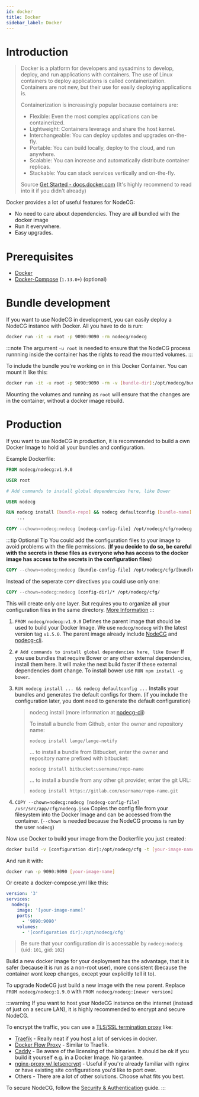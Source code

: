 ```yaml
---
id: docker
title: Docker
sidebar_label: Docker
---
```


# Introduction
> Docker is a platform for developers and sysadmins to develop, deploy, and run applications with containers. The use of Linux containers to deploy applications is called containerization. Containers are not new, but their use for easily deploying applications is.
> 
> Containerization is increasingly popular because containers are:
> 
>   - Flexible: Even the most complex applications can be containerized.
>   - Lightweight: Containers leverage and share the host kernel.
>   - Interchangeable: You can deploy updates and upgrades on-the-fly.
>   - Portable: You can build locally, deploy to the cloud, and run anywhere.
>   - Scalable: You can increase and automatically distribute container replicas.
>   - Stackable: You can stack services vertically and on-the-fly.
>
> Source [Get Started - docs.docker.com](https://docs.docker.com/get-started/) (It's highly recommend to read into it if you didn't already)

Docker provides a lot of useful features for NodeCG:
 - No need to care about dependencies. They are all bundled with the docker image
 - Run it everywhere.
 - Easy upgrades.

# Prerequisites
- [Docker](https://docs.docker.com/install/)
- [Docker-Compose](https://docs.docker.com/compose/install/) (`1.13.0+`) (optional)

# Bundle development
If you want to use NodeCG in development, you can easily deploy a NodeCG instance with Docker. All you have to do is run:

```sh
docker run -it -u root -p 9090:9090 -rm nodecg/nodecg
```
:::note
The argument `-u root` is needed to ensure that the NodeCG process runnning inside the container has the rights to read the mounted volumes.
:::

To include the bundle you're working on in this Docker Container. You can mount it like this:

```sh
docker run -it -u root -p 9090:9090 -rm -v [bundle-dir]:/opt/nodecg/bundles/[bundle-name] -v [config-file]:/opt/nodecg/cfg/[bundle].json nodecg/nodecg
```

Mounting the volumes and running as `root` will ensure that the changes are in the container, without a docker image rebuild.

# Production
If you want to use NodeCG in production, it is recommended to build a own Docker Image to hold all your bundles and configuration.

Example Dockerfile:
```dockerfile
FROM nodecg/nodecg:v1.9.0

USER root

# Add commands to install global dependencies here, like Bower

USER nodecg

RUN nodecg install [bundle-repo] && nodecg defaultconfig [bundle-name] && \
    ... 
    
COPY --chown=nodecg:nodecg [nodecg-config-file] /opt/nodecg/cfg/nodecg.json
```

:::tip Optional Tip
You could add the configuration files to your image to avoid problems with the file permissions. (**If you decide to do so, be careful with the secrets in these files as everyone who has access to the docker image has access to the secrets in the configuration files**)

```dockerfile
COPY --chown=nodecg:nodecg [bundle-config-file] /opt/nodecg/cfg/[bundle].json
```

Instead of the seperate `COPY` directives you could use only one:
 
```dockerfile
COPY --chown=nodecg:nodecg [config-dir]/* /opt/nodecg/cfg/
```

This will create only one layer. But requires you to organize all your configuration files in the same directory.
[More Information](https://docs.docker.com/engine/reference/builder/#copy)
:::

1. `FROM nodecg/nodecg:v1.9.0` Defines the parent image that should be used to build your Docker Image. We use `nodecg/nodecg` with the latest version tag `v1.5.0`. The parent image already include [NodeCG](https://nodecg.com) and [nodecg-cli](https://github.com/nodecg/nodecg-cli).

2. `# Add commands to install global dependencies here, like Bower` If you use bundles that require Bower or any other external dependencies, install them here. It will make the next build faster if these external dependencies dont change. To install bower use `RUN npm install -g bower`.

2. `RUN nodecg install ... && nodecg defaultconfig ...` Installs your bundles and generates the default configs for them. (if you include the configuration later, you dont need to generate the default configuration)

    > nodecg install (more information at [nodecg-cli](https://github.com/nodecg/nodecg-cli))
    > 
    > To install a bundle from Github, enter the owner and repository name:
    >
    > `nodecg install lange/lange-notify`
    >
    > ... to install a bundle from Bitbucket, enter the owner and repository name prefixed with bitbucket:
    >
    > `nodecg install bitbucket:username/repo-name`
    >
    > ... to install a bundle from any other git provider, enter the git URL:
    >
    > `nodecg install https://gitlab.com/username/repo-name.git`

3. `COPY --chown=nodecg:nodecg [nodecg-config-file] /usr/src/app/cfg/nodecg.json` Copies the config file from your filesystem into the Docker Image and can be accessed from the container. (`--chown` is needed because the NodeCG process is run by the user `nodecg`)

Now use Docker to build your image from the Dockerfile you just created:

```sh
docker build -v [configuration dir]:/opt/nodecg/cfg -t [your-image-name] .
```

And run it with:
```sh
docker run -p 9090:9090 [your-image-name]
```

Or create a docker-compose.yml like this:

```yaml
version: '3'
services:
  nodecg:
    image: '[your-image-name]'
    ports:
      - '9090:9090'
    volumes:
      - '[configuration dir]:/opt/nodecg/cfg'
```

> Be sure that your configuration dir is accessable by `nodecg:nodecg` (uid: `101`, gid: `102`)

Build a new docker image for your deployment has the advantage, that it is safer (because it is run as a non-root user), more consistent (because the container wont keep changes, except your explicitly tell it to).

To upgrade NodeCG just build a new image with the new parent.
Replace `FROM nodecg/nodecg:1.9.0` with `FROM nodecg/nodecg:[newer version]`

:::warning
If you want to host your NodeCG instance on the internet (instead of just on a secure LAN), it is highly recommended to encrypt and secure NodeCG.

To encrypt the traffic, you can use a [TLS/SSL termination proxy](https://en.wikipedia.org/wiki/TLS_termination_proxy) like:
- [Traefik](https://github.com/containous/traefik) - Really neat if you host a lot of services in docker.
- [Docker Flow Proxy](https://proxy.dockerflow.com/) - Similar to Traefik.
- [Caddy](https://caddyserver.com) - Be aware of the licensing of the binaries. It should be ok if you build it yourself e.g. in a Docker Image. No garantee.
- [nginx-proxy w/ letsencrypt](https://github.com/nginx-proxy/nginx-proxy#ssl-support-using-letsencrypt) - Useful if you're already familiar with nginx or have existing site configurations you'd like to port over.
- Others - There are a lot of other solutions. Choose what fits you best.

To secure NodeCG, follow the [Security & Authentication](security) guide.
:::
